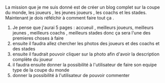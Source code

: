  La mission que je me suis donné est de créer un blog complet sur la coupe du monde, les joueurs , les jeunes joueurs , les coachs et les stades.
 Maintenant je dois réfélchir à comment faire tout ça . 

1. Je pense que j'aurai 5 pages : accueuil , meilleurs joueurs, meilleurs jeunes , meilleurs coachs , meilleurs stades donc ça sera l'une des premieres choses à faire 
2. ensuite il faudra allez chercher les photos des joueurs et des coachs et des stades 
3. ensuite il faudrait pouvoir cliquer sur la photo afin d'avoir la description complète du joueur 
4. il faudra ensuite donner la possibilité à l'utilisateur de faire son equipe type de la coupe du monde 
5. donner la possibilité à l'utilisateur de pouvoir commenter 
   